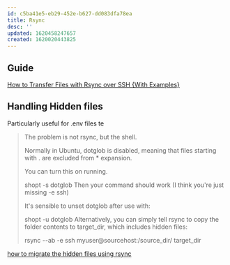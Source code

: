 ```yaml
---
id: c5ba41e5-eb29-452e-b627-dd083dfa78ea
title: Rsync
desc: ''
updated: 1620458247657
created: 1620020443825
---
```


## Guide

[How to Transfer Files with Rsync over SSH {With Examples}](https://phoenixnap.com/kb/how-to-rsync-over-ssh)

## Handling Hidden files

Particularly useful for .env files
te
> The problem is not rsync, but the shell.
>
> Normally in Ubuntu, dotglob is disabled, meaning that files starting with . are excluded from * expansion.
>
> You can turn this on running.
>
> shopt -s dotglob
> Then your command should work (I think you're just missing -e ssh)
>
> It's sensible to unset dotglob after use with:
>
> shopt -u dotglob
> Alternatively, you can simply tell rsync to copy the folder contents to target_dir, which includes hidden files:
>
> rsync --ab -e ssh myuser@sourcehost:/source_dir/ target_dir

[how to migrate the hidden files using rsync](https://askubuntu.com/questions/1098640/how-to-migrate-the-hidden-files-using-rsync)